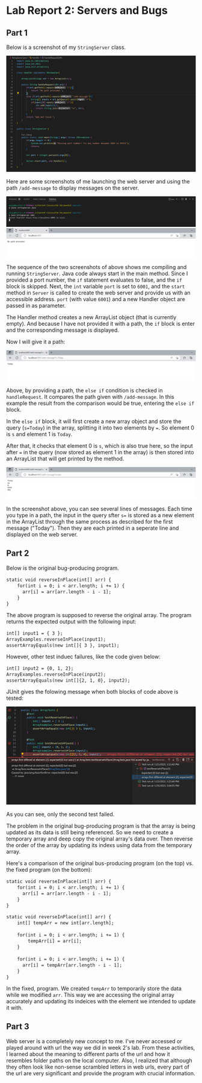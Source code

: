Lab Report 2: Servers and Bugs
==============================

Part 1
------

Below is a screenshot of my `StringServer` class.

![stringservercode](string_server_code.png)

Here are some screenshots of me launching the web server and using the path `/add-message` to display messages on the server.

![compile&run](compile_run.png)
![nopath](no_path.png)

The sequence of the two screenshots of above shows me compiling and running `StringServer`. Java code always start in the main method. Since I provided a port number, the `if` statement evaluates to false, and the `if` block is skipped. Next, the `int` variable `port` is set to `6001`, and the `start` method in `Server` is called to create the web server and provide us with an accessible address. `port` (with value `6001`) and a new Handler object are passed in as parameter. 

The Handler method creates a new ArrayList object (that is currently empty). And because I have not provided it with a path, the `if` block is enter and the corresponding message is displayed.

Now I will give it a path:

![today](one_message.png)

Above, by providing a path, the `else if` condition is checked in `handleRequest`. It compares the path given with `/add-message`. In this example the result from the comparison would be true, entering the `else if` block.

In the `else if` block, it will first create a new array object and store the query (`s=Today`) in the array, splitting it into two elements by `=`. So element 0 is `s` and element 1 is `Today`.

After that, it checks that element 0 is `s`, which is also true here, so the input after `=` in the query (now stored as element 1 in the array) is then stored into an ArrayList that will get printed by the method.

![fullmessage](full_message.png)

In the screenshot above, you can see several lines of messages. Each time you type in a path, the input in the query sfter `s=` is stored as a new element in the ArrayList through the same process as described for the first message ("Today"). Then they are each printed in a seperate line and displayed on the web server.


Part 2
------

Below is the original bug-producing program.

```
static void reverseInPlace(int[] arr) {
    for(int i = 0; i < arr.length; i += 1) {
      arr[i] = arr[arr.length - i - 1];
    }
}
```

The above program is supposed to reverse the original array. The program returns the expected output with the following input:

```
int[] input1 = { 3 };
ArrayExamples.reverseInPlace(input1);
assertArrayEquals(new int[]{ 3 }, input1);
```

However, other test induec failures, like the code given below:

```
int[] input2 = {0, 1, 2};
ArrayExamples.reverseInPlace(input2);
assertArrayEquals(new int[]{2, 1, 0}, input2);
```

JUnit gives the folowing message when both blocks of code above is tested:

![symptoms](symptoms.png)

As you can see, only the second test failed.

The problem in the original bug-producing program is that the array is being updated as its data is still being referenced. So we need to create a temporary array and deep copy the original array's data over. Then reverse the order of the array by updating its indexs using data from the temporary array. 

Here's a comparison of the original bus-producing program (on the top) vs. the fixed program (on the bottom):

```
static void reverseInPlace(int[] arr) {
    for(int i = 0; i < arr.length; i += 1) {
      arr[i] = arr[arr.length - i - 1];
    }
}
```

```
static void reverseInPlace(int[] arr) {
    int[] tempArr = new int[arr.length];

    for(int i = 0; i < arr.length; i += 1) {
        tempArr[i] = arr[i];
    }

    for(int i = 0; i < arr.length; i += 1) {
      arr[i] = tempArr[arr.length - i - 1];
    }
}
```

In the fixed, program. We created `tempArr` to temporarily store the data while we modified `arr`. This way we are accessing the original array accurately and updating its indeices with the element we intended to update it with.


Part 3
------

Web server is a completely new concept to me. I've never accessed or played around with url the way we did in week 2's lab. From these activities, I learned about the meaning to different parts of the url and how it resembles folder paths on the local computer. Also, I realized that although they often look like non-sense scrambled letters in web urls, every part of the url are very significant and provide the program with crucial information.
